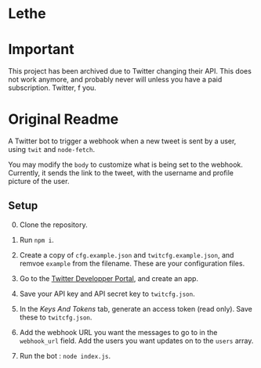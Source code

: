 # Lethe


# Important

This project has been archived due to Twitter changing their API. This does not work anymore, and probably never will unless you have a paid subscription.
Twitter, f you.

# Original Readme

A Twitter bot to trigger a webhook when a new tweet is sent by a user, using  `twit` and `node-fetch`.

You may modify the `body` to customize what is being set to the webhook. Currently, it sends the link to the tweet, with the username and profile picture of the user.

## Setup

0. Clone the repository.

1. Run `npm i`.

2. Create a copy of `cfg.example.json` and `twitcfg.example.json`, and remvoe `example` from the filename. These are your configuration files.

3. Go to the [Twitter Developper Portal](https://developer.twitter.com/en/portal/dashboard), and create an app.

4. Save your API key and API secret key to `twitcfg.json`.

5. In the *Keys And Tokens* tab, generate an access token (read only). Save these to `twitcfg.json`.

6. Add the webhook URL you want the messages to go to in the `webhook_url` field. Add the users you want updates on to the `users` array.

7. Run the bot : `node index.js`.
